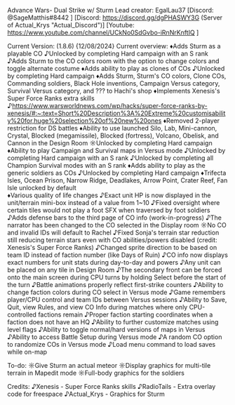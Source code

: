 Advance Wars- Dual Strike w/ Sturm
	Lead creator: EgalLau37
	[Discord:			@SageMatthis#8442 ]
	[Discord:			https://discord.gg/dgPHASWY3G (Server of Actual_Krys "Actual_Discord")]
	[Youtube:			https://www.youtube.com/channel/UCkNo0SdGvbo-iRnNrKnftIQ ]

Current Version: (1.8.6) {12/08/2024}
Current overview:
	♦Adds Sturm as a playable CO
		♪Unlocked by completing Hard campaign with an S rank
		♪Adds Sturm to the CO colors room with the option to change colors and toggle alternate costume
	♦Adds ability to play as clones of COs
		♪Unlocked by completing Hard campaign
	♦Adds Sturm, Sturm's CO colors, Clone COs, Commanding soldiers, Black Hole inventions, Campaign Versus category, Survival Versus category, and ??? to Hachi's shop
	♦Implements Xenesis's Super Force Ranks extra skills
		♪https://www.warsworldnews.com/wp/hacks/super-force-ranks-by-xenesis/#:~:text=Short%20Description%3A%20Extreme%20customisability%20for,huge%20selection%20of%20new%20ones
	♦Removed 2-player restriction for DS battles
	♦Ability to use launched Silo, Lab, Mini-cannon, Crystal, Blocked (megamissile), Blocked (fortress), Volcano, Obelisk, and Cannon in the Design Room
		☼Unlocked by completing Hard campaign
	♦Ability to play Campaign and Survival maps in Versus mode
		♪Unlocked by completing Hard campaign with an S rank
		♪Unlocked by completing all Champion Survival modes with an S rank
	♦Adds ability to play as the generic soldiers as COs
		♪Unlocked by completing Hard campaign
	♦Trifecta Isles, Ocean Prison, Narrow Ridge, Deadlakes, Arrow Point, Crater Reef, Fan Isle unlocked by default	
	♦Various quality of life changes
		♪Exact unit HP is now displayed in the unit/terrain mini-box instead of a value from 1~10
		♪Fixed oversight where certain tiles would not play a foot SFX when traversed by foot soldiers
		♪Adds defense bars to the third page of CO info (work-in-progress)
		♪The narrator has been changed to the CO selected in the Display room
			☼No CO and invalid IDs will default to Rachel
		♪Fixed Sonja's terrain star reduction still reducing terrain stars even with CO abilities/powers disabled (credit: Xenesis's Super Force Ranks)
		♪Changed sprite direction to be based on team ID instead of faction number (like Days of Ruin)
		♪CO info now displays exact numbers for unit stats during day-to-day and powers
		♪Any unit can be placed on any tile in Design Room
		♪The secondary front can be forced onto the main screen during CPU turns by holding Select before the start of the turn
		♪Battle animations properly reflect first-strike counters
		♪Ability to change faction colors during CO select in Versus mode
		♪Game remembers player/CPU control and team IDs between Versus sessions
		♪Ability to Save, Quit, view Rules, and view CO Info during matches where only CPU-controlled factions remain
		♪Proper faction starting coordinates when a faction does not have an HQ
		♪Ability to further customize matches using level flags
		♪Ability to toggle normal/hard versions of maps in Versus
		♪Ability to access Battle Setup during Versus mode
		♪A random CO option to randomize COs in Versus mode
		♪Load menu command to load saves while on-map

To-do:
	☼Give Sturm an actual meteor
	☼Display graphics for multi-tile terrain in Mapedit mode
	☼Full-body graphics for the soldiers

Credits:
	♪Xenesis - 		Super Force Ranks skills
	♪RadioTails -	Extra overlay code for freespace
	♪Actual_Krys -	Graphics for Sturm
